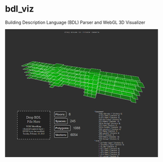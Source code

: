 bdl_viz
=======

Building Description Language (BDL) Parser and WebGL 3D Visualizer

![screenshot](./bdl_viz_screencap.jpg?raw=true)
